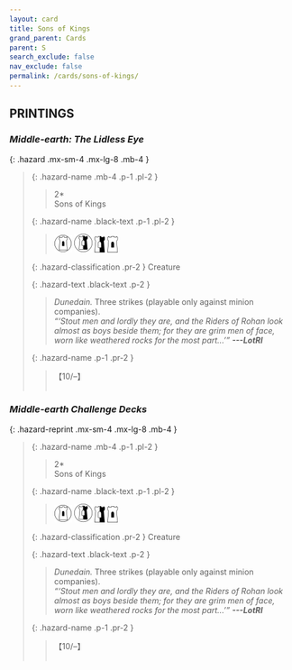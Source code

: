 ```yaml
---
layout: card
title: Sons of Kings
grand_parent: Cards
parent: S
search_exclude: false
nav_exclude: false
permalink: /cards/sons-of-kings/
---
```


## PRINTINGS


### _Middle-earth: The Lidless Eye_

{: .hazard .mx-sm-4 .mx-lg-8 .mb-4 }
> {: .hazard-name .mb-4 .p-1 .pl-2 }
> > <div class="hazard-mp">2*</div>
> > <div class="card-name">Sons of Kings</div>
>
> {: .hazard-name .black-text .p-1 .pl-2 }
> > ![](/assets/images/free-domain.svg) ![](/assets/images/border-land.svg) ![](/assets/images/border-hold.svg) ![](/assets/images/free-hold.svg)
>
> {: .hazard-classification .pr-2 }
> Creature
>
> {: .hazard-text .black-text .p-2 }
> > _Dunedain._ Three strikes (playable only against minion companies).   <br>_“‘Stout men and lordly they are, and the Riders of Rohan look almost as boys beside them; for they are grim men of face, worn like weathered rocks for the most part...’”_ ***---&#65279;LotRI*** 
>
> {: .hazard-name .p-1 .pr-2 }
> > <div class="card-shield">【10/&ndash;】</div>
> > <div class="card-corruption">&nbsp;</div>

### _Middle-earth Challenge Decks_

{: .hazard-reprint .mx-sm-4 .mx-lg-8 .mb-4 }
> {: .hazard-name .mb-4 .p-1 .pl-2 }
> > <div class="hazard-mp">2*</div>
> > <div class="card-name">Sons of Kings</div>
>
> {: .hazard-name .black-text .p-1 .pl-2 }
> > ![](/assets/images/free-domain.svg) ![](/assets/images/border-land.svg) ![](/assets/images/border-hold.svg) ![](/assets/images/free-hold.svg)
>
> {: .hazard-classification .pr-2 }
> Creature
>
> {: .hazard-text .black-text .p-2 }
> > _Dunedain._ Three strikes (playable only against minion companies).   <br>_“‘Stout men and lordly they are, and the Riders of Rohan look almost as boys beside them; for they are grim men of face, worn like weathered rocks for the most part...’”_ ***---&#65279;LotRI*** 
>
> {: .hazard-name .p-1 .pr-2 }
> > <div class="card-shield">【10/&ndash;】</div>
> > <div class="card-corruption-white">&nbsp;</div>
